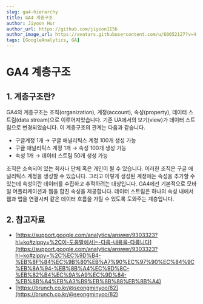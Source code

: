```yaml
---
slug: ga4-hierarchy
title: GA4 계층구조
author: Jiyoon Hur
author_url: https://github.com/jiyoon1156
author_image_url: https://avatars.githubusercontent.com/u/60052127?v=4
tags: [GoogleAnalytics, GA]
---
```

# GA4 계층구조

## 1. 계층구조란?

GA4의 계층구조는 조직(organization), 계정(account), 속성(property), 데이터 스트림(data stream)으로 이루어져있습니다. 기존 UA에서의 보기(view)가 데이터 스트림으로 변경되었습니다. 이 계층구조의 관계는 다음과 같습니다.

- 구글계정 1개 → 구글 애널리틱스 계정 100개 생성 가능
- 구글 애널리틱스 계정 1개 → 속성 100개 생성 가능
- 속성 1개 → 데이터 스트림 50개 생성 가능

조직은 소속되어 있는 회사나 단체 혹은 개인이 될 수 있습니다. 이러한 조직은 구글 애널리틱스 계정을 생성할 수 있습니다. 그리고 이렇게 생성된 계정에는 속성을 추가할 수 있는데 속성이란 데이터를 수집하고 추적하려는 대상입니다. GA4에선 기본적으로 모바일 어플리케이션과 웹을 합친 속성을 제공합니다. 데이터 스트림은 하나의 속성 내에서 웹과 앱을 연결시켜 같은 데이터 흐름을 가질 수 있도록 도와주는 계층입니다.

## 2. 참고자료

- [https://support.google.com/analytics/answer/9303323?hl=ko#zippy=%2C이-도움말에서는-다음-내용을-다룹니다](https://support.google.com/analytics/answer/9303323?hl=ko#zippy=%2C%EC%9D%B4-%EB%8F%84%EC%9B%80%EB%A7%90%EC%97%90%EC%84%9C%EB%8A%94-%EB%8B%A4%EC%9D%8C-%EB%82%B4%EC%9A%A9%EC%9D%84-%EB%8B%A4%EB%A3%B9%EB%8B%88%EB%8B%A4)
- [https://brunch.co.kr/@seongminyoo/82](https://brunch.co.kr/@seongminyoo/82)
